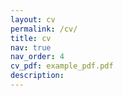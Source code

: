 ```yaml
---
layout: cv
permalink: /cv/
title: cv
nav: true
nav_order: 4
cv_pdf: example_pdf.pdf
description: 
---
```


